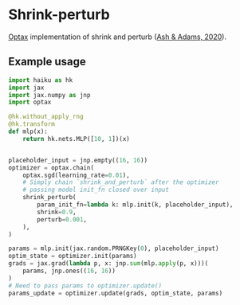 # Shrink-perturb 

[Optax](https://github.com/deepmind/optax) implementation of shrink and perturb ([Ash & Adams, 2020](https://arxiv.org/abs/1910.08475)).

## Example usage

```python
import haiku as hk
import jax
import jax.numpy as jnp
import optax

@hk.without_apply_rng
@hk.transform
def mlp(x):
    return hk.nets.MLP([10, 1])(x)


placeholder_input = jnp.empty((16, 16))
optimizer = optax.chain(
    optax.sgd(learning_rate=0.01),
    # Simply chain `shrink_and_perturb` after the optimizer
    # passing model init_fn closed over input
    shrink_perturb(
        param_init_fn=lambda k: mlp.init(k, placeholder_input),
        shrink=0.9,
        perturb=0.001,
    ),
)

params = mlp.init(jax.random.PRNGKey(0), placeholder_input)
optim_state = optimizer.init(params)
grads = jax.grad(lambda p, x: jnp.sum(mlp.apply(p, x)))(
    params, jnp.ones((16, 16))
)
# Need to pass params to optimizer.update()
params_update = optimizer.update(grads, optim_state, params)
```
